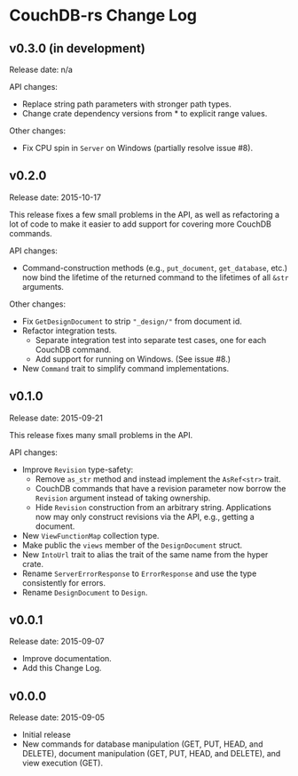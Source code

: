 # CouchDB-rs Change Log

## v0.3.0 (in development)

Release date: n/a

API changes:

* Replace string path parameters with stronger path types.
* Change crate dependency versions from * to explicit range values.

Other changes:

* Fix CPU spin in `Server` on Windows (partially resolve issue #8).

## v0.2.0

Release date: 2015-10-17

This release fixes a few small problems in the API, as well as
refactoring a lot of code to make it easier to add support for covering
more CouchDB commands.

API changes:

* Command-construction methods (e.g., `put_document`, `get_database`,
	etc.) now bind the lifetime of the returned command to the lifetimes
  of all `&str` arguments.

Other changes:

* Fix `GetDesignDocument` to strip `"_design/"` from document id.
* Refactor integration tests.
	* Separate integration test into separate test cases, one for each
	  CouchDB command.
  * Add support for running on Windows. (See issue #8.)
* New `Command` trait to simplify command implementations.

## v0.1.0

Release date: 2015-09-21

This release fixes many small problems in the API.

API changes:

* Improve `Revision` type-safety:
	* Remove `as_str` method and instead implement the `AsRef<str>` trait.
	* CouchDB commands that have a revision parameter now borrow the
	  `Revision` argument instead of taking ownership.
	* Hide `Revision` construction from an arbitrary string. Applications
		now may only construct revisions via the API, e.g., getting a
    document.
* New `ViewFunctionMap` collection type.
* Make public the `views` member of the `DesignDocument` struct.
* New `IntoUrl` trait to alias the trait of the same name from the hyper
  crate.
* Rename `ServerErrorResponse` to `ErrorResponse` and use the type
  consistently for errors.
* Rename `DesignDocument` to `Design`.

## v0.0.1

Release date: 2015-09-07

* Improve documentation.
* Add this Change Log.

## v0.0.0

Release date: 2015-09-05

* Initial release
* New commands for database manipulation (GET, PUT, HEAD, and DELETE),
	document manipulation (GET, PUT, HEAD, and DELETE), and view execution
  (GET).
